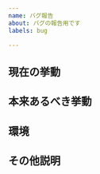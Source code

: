 ```yaml
---
name: バグ報告
about: バグの報告用です
labels: bug

---
```


## 現在の挙動

<!-- ほげほげをふがふがするとぴよ〜んになります -->

## 本来あるべき挙動

<!-- ほげほげをふがふがしたらぼよよ〜んになるべきだと考えます -->

## 環境

<!-- Firefox xx.x / macOS xx.xx.x -->
<!-- Windows 10 なら 2004 とかのバージョン番号まで書いておいてほしい -->
<!-- 再現する環境が複数あるなら Markdown の箇条書きとかで書いてください -->

## その他説明

